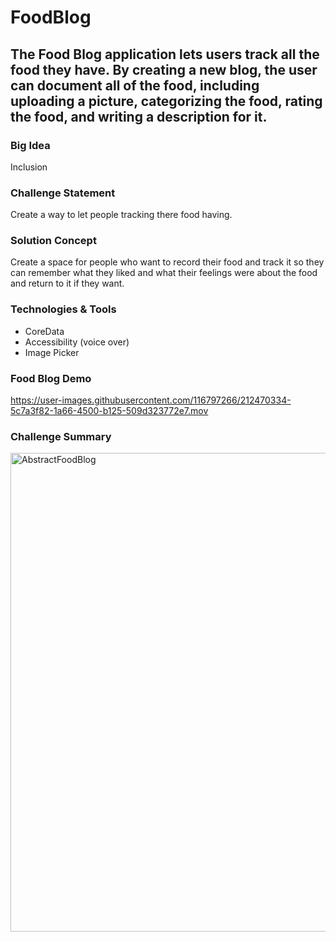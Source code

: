 # FoodBlog

## The Food Blog application lets users track all the food they have. By creating a new blog, the user can document all of the food, including uploading a picture, categorizing the food, rating the food, and writing a description for it.

### Big Idea
Inclusion

### Challenge Statement
Create a way to let people tracking there food having.

### Solution Concept
Create a space for people who want to record their food and track it so they can remember what they liked and what their feelings were about the food and return to it if they want.

### Technologies & Tools 
* CoreData
* Accessibility (voice over)
* Image Picker

### Food Blog Demo
https://user-images.githubusercontent.com/116797266/212470334-5c7a3f82-1a66-4500-b125-509d323772e7.mov



### Challenge Summary
<img width="766" alt="AbstractFoodBlog" src="https://user-images.githubusercontent.com/116797266/212470582-c32f2a13-7406-4c61-ac12-acfe79ffa906.png">
